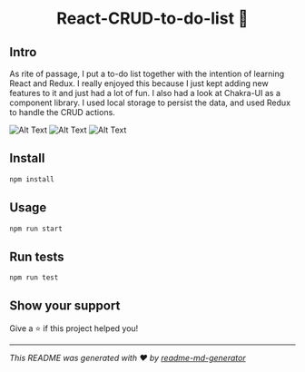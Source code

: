 <h1 align="center">React-CRUD-to-do-list 👋</h1>

## Intro

As rite of passage, I put a to-do list together with the intention of learning React and Redux. I really enjoyed this because I just kept adding new features to it and just had a lot of fun. I also had a look at Chakra-UI as a component library. I used local storage to persist the data, and used Redux to handle the CRUD actions.

![Alt Text](https://i.gyazo.com/f9ef79e578f92b2787522cc12749fb49.gif)
![Alt Text](https://i.gyazo.com/7ada031b9cf36018d00ef417ddb23116.gif)
![Alt Text](https://i.gyazo.com/a90efd0449fcc7d9861a570de53161d9.gif)

## Install

```sh
npm install
```

## Usage

```sh
npm run start
```

## Run tests

```sh
npm run test
```

## Show your support

Give a ⭐️ if this project helped you!

---

_This README was generated with ❤️ by [readme-md-generator](https://github.com/kefranabg/readme-md-generator)_

